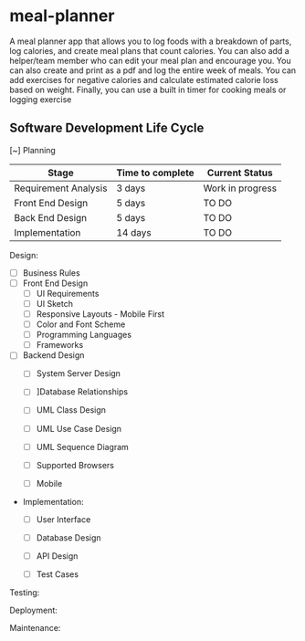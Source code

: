 # meal-planner

A meal planner app that allows you to log foods with a breakdown of parts, log calories, and create meal plans that count calories. You can also add a helper/team member who can edit your meal plan and encourage you. You can also create and print as a pdf and log the entire week of meals. You can add exercises for negative calories and calculate estimated calorie loss based on weight. Finally, you can use a built in timer for cooking meals or logging exercise

## Software Development Life Cycle

[~] Planning

| Stage                 | Time to complete  | Current Status    |
| --------------------  | ----------------  | ----------------  | 
| Requirement Analysis  | 3 days            | Work in progress  |
| Front End Design      | 5 days            | TO DO             |
| Back End Design       | 5 days            | TO DO             |
| Implementation        | 14 days           | TO DO             |


Design:
- [ ] Business Rules
- [ ] Front End Design
    - [ ] UI Requirements
    - [ ] UI Sketch
    - [ ] Responsive Layouts - Mobile First
    - [ ] Color and Font Scheme
    - [ ] Programming Languages
    - [ ] Frameworks

- [ ] Backend Design
    - [ ] System Server Design
    - [ ] ]Database Relationships
    - [ ] UML Class Design
    - [ ] UML Use Case Design
    - [ ] UML Sequence Diagram
    - [ ] Supported Browsers
    - [ ] Mobile


- Implementation:
    - [ ] User Interface
    - [ ] Database Design
    - [ ] API Design
    - [ ] Test Cases


Testing:

Deployment:

Maintenance: